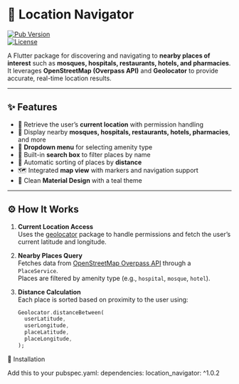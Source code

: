 # 📍 Location Navigator

[![Pub Version](https://img.shields.io/pub/v/location_navigator.svg)](https://pub.dev/packages/location_navigator)  
[![License](https://img.shields.io/github/license/Baralpartha/location_navigator)](https://github.com/Baralpartha/location_navigator/blob/main/LICENSE)

A Flutter package for discovering and navigating to **nearby places of interest** such as **mosques, hospitals, restaurants, hotels, and pharmacies**.  
It leverages **OpenStreetMap (Overpass API)** and **Geolocator** to provide accurate, real-time location results.

---

## ✨ Features

- 🔎 Retrieve the user’s **current location** with permission handling
- 🕌 Display nearby **mosques, hospitals, restaurants, hotels, pharmacies**, and more
- 📍 **Dropdown menu** for selecting amenity type
- 📝 Built-in **search box** to filter places by name
- 📏 Automatic sorting of places by **distance**
- 🗺️ Integrated **map view** with markers and navigation support
- 🎨 Clean **Material Design** with a teal theme

---

## ⚙️ How It Works

1. **Current Location Access**  
   Uses the [geolocator](https://pub.dev/packages/geolocator) package to handle permissions and fetch the user’s current latitude and longitude.

2. **Nearby Places Query**  
   Fetches data from [OpenStreetMap Overpass API](https://overpass-api.de/) through a `PlaceService`.  
   Places are filtered by amenity type (e.g., `hospital`, `mosque`, `hotel`).

3. **Distance Calculation**  
   Each place is sorted based on proximity to the user using:

   ```dart
   Geolocator.distanceBetween(
     userLatitude,
     userLongitude,
     placeLatitude,
     placeLongitude,
   );
🚀 Installation

Add this to your pubspec.yaml:
dependencies:
location_navigator: ^1.0.2
